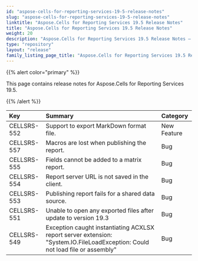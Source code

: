```yaml
---
id: "aspose-cells-for-reporting-services-19-5-release-notes"
slug: "aspose-cells-for-reporting-services-19-5-release-notes"
linktitle: "Aspose.Cells for Reporting Services 19.5 Release Notes"
title: "Aspose.Cells for Reporting Services 19.5 Release Notes"
weight: 20
description: "Aspose.Cells for Reporting Services 19.5 Release Notes – the latest updates and fixes."
type: "repository"
layout: "release"
family_listing_page_title: "Aspose.Cells for Reporting Services 19.5 Release Notes"
---
```


{{% alert color="primary" %}} 

This page contains release notes for Aspose.Cells for Reporting Services 19.5.

{{% /alert %}} 

|**Key**|**Summary**|**Category**|
| :- | :- | :- |
|CELLSRS-552|Support to export MarkDown format file.|New Feature|
|CELLSRS-557|Macros are lost when publishing the report.|Bug|
|CELLSRS-555|Fields cannot be added to a matrix report.|Bug|
|CELLSRS-554|Report server URL is not saved in the client.|Bug|
|CELLSRS-553|Publishing report fails for a shared data source.|Bug|
|CELLSRS-551|Unable to open any exported files after update to version 19.3|Bug|
|CELLSRS-549|Exception caught instantiating ACXLSX report server extension: "System.IO.FileLoadException: Could not load file or assembly"|Bug|

